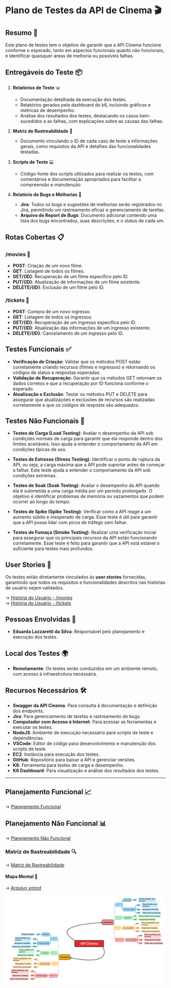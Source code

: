 
# **Plano de Testes da API de Cinema** 🎬

## **Resumo** 📝
Este plano de testes tem o objetivo de garantir que a API Cinema funcione conforme o esperado, tanto em aspectos funcionais quanto não funcionais, e identificar quaisquer áreas de melhoria ou possíveis falhas.

## **Entregáveis do Teste** 📦

1. **Relatórios de Teste** 📊
   - Documentação detalhada da execução dos testes.
   - Relatórios gerados pela dashboard do k6, incluindo gráficos e métricas de desempenho.
   - Análise dos resultados dos testes, destacando os casos bem-sucedidos e as falhas, com explicações sobre as causas das falhas.

2. **Matriz de Rastreabilidade** 🔗
   - Documento vinculando o ID de cada caso de teste a informações gerais, como requisitos da API e detalhes das funcionalidades testadas.

3. **Scripts de Teste** 💻
   - Código-fonte dos scripts utilizados para realizar os testes, com comentários e documentação apropriados para facilitar a compreensão e manutenção.

4. **Relatório de Bugs e Melhorias** 🐛
   - **Jira**: Todos os bugs e sugestões de melhorias serão registrados no Jira, permitindo um rastreamento eficaz e gerenciamento de tarefas.
   - **Arquivo de Report de Bugs**: Documento adicional contendo uma lista dos bugs encontrados, suas descrições, e o status de cada um.

## **Rotas Cobertas** 📋

### **/movies** 🎥
   - **POST**: Criação de um novo filme.
   - **GET**: Listagem de todos os filmes.
   - **GET/{ID}**: Recuperação de um filme específico pelo ID.
   - **PUT/{ID}**: Atualização de informações de um filme existente.
   - **DELETE/{ID}**: Exclusão de um filme pelo ID.

### **/tickets** 🎫
   - **POST**: Compra de um novo ingresso.
   - **GET**: Listagem de todos os ingressos.
   - **GET/{ID}**: Recuperação de um ingresso específico pelo ID.
   - **PUT/{ID}**: Atualização das informações de um ingresso existente.
   - **DELETE/{ID}**: Cancelamento de um ingresso pelo ID.

## **Testes Funcionais** ✅

- **Verificação de Criação**: Validar que os métodos POST estão corretamente criando recursos (filmes e ingressos) e retornando os códigos de status e respostas esperadas.
- **Validação de Recuperação**: Garantir que os métodos GET retornam os dados corretos e que a recuperação por ID funciona conforme o esperado.
- **Atualização e Exclusão**: Testar os métodos PUT e DELETE para assegurar que atualizações e exclusões de recursos são realizadas corretamente e que os códigos de resposta são adequados.

## **Testes Não Funcionais** 🚀

- **Testes de Carga (Load Testing)**: Avaliar o desempenho da API sob condições normais de carga para garantir que ela responde dentro dos limites aceitáveis. Isso ajuda a entender o comportamento da API em condições típicas de uso.

- **Testes de Estresse (Stress Testing)**: Identificar o ponto de ruptura da API, ou seja, a carga máxima que a API pode suportar antes de começar a falhar. Este teste ajuda a entender o comportamento da API sob condições extremas.

- **Testes de Soak (Soak Testing)**: Avaliar o desempenho da API quando ela é submetida a uma carga média por um período prolongado. O objetivo é identificar problemas de memória ou vazamentos que podem ocorrer ao longo do tempo.

- **Testes de Spike (Spike Testing)**: Verificar como a API reage a um aumento súbito e inesperado de carga. Esse teste é útil para garantir que a API possa lidar com picos de tráfego sem falhar.

- **Testes de Fumaça (Smoke Testing)**: Realizar uma verificação inicial para assegurar que os principais recursos da API estão funcionando corretamente. Esse teste é feito para garantir que a API está estável o suficiente para testes mais profundos.

## **User Stories** 📖

Os testes estão diretamente vinculados às **user stories** fornecidas, garantindo que todos os requisitos e funcionalidades descritos nas histórias de usuário sejam validados.

→ [História do Usuário - /movies](challengeDocs/userStories/Movies.md)  
→ [História do Usuário - /tickets](challengeDocs/userStories/Tickets.md)

## **Pessoas Envolvidas** 👥

- **Eduarda Lazzaretti da Silva**: Responsável pelo planejamento e execução dos testes.

## **Local dos Testes** 🌍

- **Remotamente**: Os testes serão conduzidos em um ambiente remoto, com acesso à infraestrutura necessária.

## **Recursos Necessários** 🛠️

- **Swagger da API Cinema**: Para consulta à documentação e definição dos endpoints.
- **Jira**: Para gerenciamento de tarefas e rastreamento de bugs.
- **Computador com Acesso à Internet**: Para acessar as ferramentas e executar os testes.
- **NodeJS**: Ambiente de execução necessário para scripts de teste e dependências.
- **VSCode**: Editor de código para desenvolvimento e manutenção dos scripts de teste.
- **EC2**: Instância para execução dos testes.
- **GitHub**: Repositório para baixar a API e gerenciar versões.
- **K6**: Ferramenta para testes de carga e desempenho.
- **K6 Dashboard**: Para visualização e análise dos resultados dos testes.

---

## **Planejamento Funcional** 📈

→ [Planejamento Funcional](challengeDocs/planoTestes/planejamentoFuncional.md)

## **Planejamento Não Funcional** 📊

→ [Planejamento Não Funcional](challengeDocs/planoTestes/planejamentoNaoFuncional.md)

### **Matriz de Rastreabilidade** 🔍

→ [Matriz de Rastreabilidade](challengeDocs/matrizRastreabilidade.md)

#### **Mapa Mental** 🧠

→ [Arquivo xmind](https://github.com/eduardaldasilva/challengeFinal/blob/main/Assets/API%20Cinema.xmind)

![Mapa Mental](Assets/mapaMental.png)


